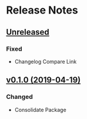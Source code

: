# Release Notes

## [Unreleased](https://github.com/ixocreate/application/compare/0.1.0...develop)

### Fixed
- Changelog Compare Link

## [v0.1.0 (2019-04-19)](https://github.com/ixocreate/application/compare/master...0.1.0)

### Changed
- Consolidate Package
